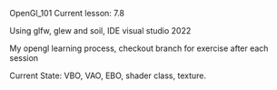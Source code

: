 OpenGl_101
Current lesson:	7.8

Using glfw, glew and soil, IDE visual studio 2022

My opengl learning process, checkout branch for exercise after each session

Current State: VBO, VAO, EBO, shader class, texture.